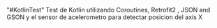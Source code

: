 "#KotlinTest" 
Test de Kotlin utilizando Coroutines, Retrofit2 , JSON and GSON y el sensor de acelerometro para detectar posicion del axis X